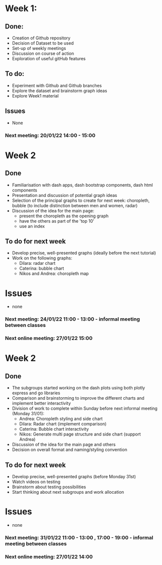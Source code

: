 # Week 1:

## Done:
- Creation of Github repository
- Decision of Dataset to be used
- Set-up of weekly meetings
- Discussion on course of action
- Exploration of useful gitHub features

## To do:
- Experiment with Github and Github branches
- Explore the dataset and brainstorm graph ideas
- Explore Week1 material

## Issues
- None

### Next meeting: 20/01/22 14:00 - 15:00

# Week 2

## Done
- Familiarisation with dash apps, dash bootstrap components, dash html components
- Presentation and discussion of potential graph ideas
- Selection of the principal graphs to create for next week: choropleth, bubble (to include distinction between men and 
women, radar)
- Discussion of the idea for the main page:
  - present the choropleth as the opening graph
  - have the others as part of the 'top 10'
  - use an index

## To do for next week
- Develop precise, well-presented graphs (ideally before the next tutorial)
- Work on the following graphs:
  - Dilara: radar chart
  - Caterina: bubble chart
  - Nikos and Andrea: choropleth map

# Issues 
- none

### Next meeting: 24/01/22 11:00 - 13:00 - informal meeting between classes
### Next online meeting: 27/01/22 15:00

# Week 2

## Done
- The subgroups started working on the dash plots using both plotly express and go libraries
- Comparison and brainstorming to improve the different charts and implement better interactivity
- Division of work to complete within Sunday before next informal meeting (Monday 31/01):
  - Andrea: Choropleth styling and side chart
  - Dilara: Radar chart (implement comparison)
  - Caterina: Bubble chart interactivity 
  - Nikos: Generate multi page structure and side chart (support Andrea)
- Discussion of the idea for the main page and others
- Decision on overall format and naming/styling convention

## To do for next week
- Develop precise, well-presented graphs (before Monday 31st)
- Watch videos on testing 
- Brainstorm about testing possibilities
- Start thinking about next subgroups and work allocation

# Issues 
- none

### Next meeting: 31/01/22 11:00 - 13:00 , 17:00 - 19:00 - informal meeting between classes
### Next online meeting: 27/01/22 14:00
